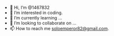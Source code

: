 - 👋 Hi, I’m @1467832
- 👀 I’m interested in coding.
- 🌱 I’m currently learning ...
- 💞️ I’m looking to collaborate on ...
- 📫 How to reach me soloemperor82@gmail.com.

<!---
1467832/1467832 is a ✨ special ✨ repository because its `README.md` (this file) appears on your GitHub profile.
You can click the Preview link to take a look at your changes.
--->
